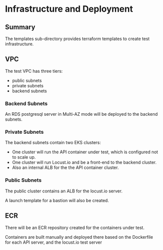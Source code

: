 # Infrastructure and Deployment

## Summary

The templates sub-directory provides terraform templates to create test infrastructure.

## VPC 

The test VPC has three tiers:

* public subnets
* private subnets
* backend subnets

### Backend Subnets

An RDS postgresql server in Multi-AZ mode will be deployed to the backend subnets.

### Private Subnets

The backend subnets contain two EKS clusters:

* One cluster will run the API container under test, which is configured not to scale up.
* One cluster will run Locust.io and be a front-end to the backend cluster.
* Also an internal ALB for the the API container cluster.

### Public Subnets

The public cluster contains an ALB for the locust.io server.

A launch template for a bastion will also be created.

## ECR

There will be an ECR repository created for the containers under test. 

Containers are built manually and deployed there based on the Dockerfile for
each API server, and the locust.io test server
